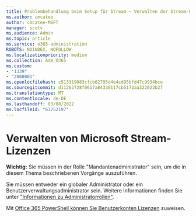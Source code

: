 ```yaml
---
title: Problembehandlung beim Setup für Stream – Verwalten der Stream-Lizenzierung
ms.author: cmcatee
author: cmcatee-MSFT
manager: scotv
ms.audience: Admin
ms.topic: article
ms.service: o365-administration
ROBOTS: NOINDEX, NOFOLLOW
ms.localizationpriority: medium
ms.collection: Adm_O365
ms.custom:
- "1339"
- "2800001"
ms.openlocfilehash: c513319083cfcb62795d4e4cd95bfd47c9934bce
ms.sourcegitcommit: d11262728f0617a843a0117cb5172aa322022b27
ms.translationtype: MT
ms.contentlocale: de-DE
ms.lasthandoff: 03/08/2022
ms.locfileid: "63252197"
---
```

# <a name="managing-microsoft-stream-licenses"></a>Verwalten von Microsoft Stream-Lizenzen

**Wichtig:** Sie müssen in der Rolle "Mandantenadministrator" sein, um die in diesem Thema beschriebenen Vorgänge auszuführen.

Sie müssen entweder ein globaler Administrator oder ein Benutzerverwaltungsadministrator sein. Weitere Informationen finden Sie unter ["Informationen zu Administratorrollen"](https://docs.microsoft.com/microsoft-365/admin/add-users/about-admin-roles).

Mit [Office 365 PowerShell können Sie Benutzerkonten Lizenzen](https://go.microsoft.com/fwlink/p/?linkid=850410) zuweisen.
